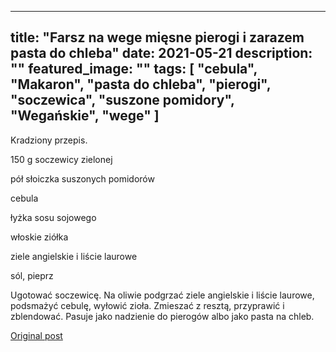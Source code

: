 
---
title: "Farsz na wege mięsne pierogi i zarazem pasta do chleba"
date: 2021-05-21
description: ""
featured_image: ""
tags: [ "cebula", "Makaron", "pasta do chleba", "pierogi", "soczewica", "suszone pomidory", "Wegańskie", "wege" ]
---

<!-- Number 44 -->



Kradziony przepis. 





150 g soczewicy zielonej





pół słoiczka suszonych pomidorów





cebula





łyżka sosu sojowego





włoskie ziółka





ziele angielskie i liście laurowe





sól, pieprz 

















Ugotować soczewicę. Na oliwie podgrzać ziele angielskie i liście laurowe, podsmażyć cebulę, wyłowić zioła. Zmieszać z resztą, przyprawić i zblendować. Pasuje  jako nadzienie do pierogów albo jako pasta na chleb.











[Original post](https://statystycznakuchnia.wordpress.com/2021/05/21/farsz-na-wege-miesne-pierogi-i-zarazem-pasta-do-chleba/)



